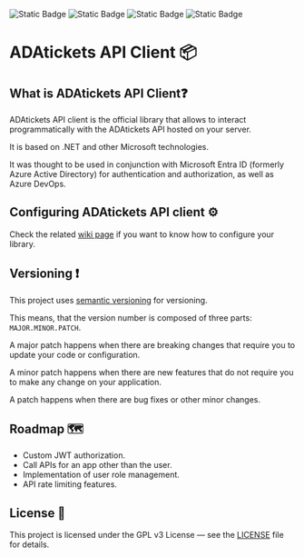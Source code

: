 ![Static Badge](https://img.shields.io/badge/Framework-.NET%209.0.7%20%28STS%29-512BD4)
![Static Badge](https://img.shields.io/badge/Language-C%2313-8A2BE2)
![Static Badge](https://img.shields.io/badge/License-GPL%20v3-FF0000)
![Static Badge](https://img.shields.io/badge/Status-Active-32CD32)

# ADAtickets API Client 📦

## What is ADAtickets API Client❓
ADAtickets API client is the official library that allows to interact programmatically with the ADAtickets API hosted on your server.

It is based on .NET and other Microsoft technologies.

It was thought to be used in conjunction with Microsoft Entra ID (formerly Azure Active Directory) for authentication and authorization, as well as Azure DevOps.

## Configuring ADAtickets API client ⚙️

Check the related [wiki page](https://github.com/AndrexAce/ADAtickets/wiki/API%20Client%20setup) if you want to know how to configure your library.

## Versioning ❗

This project uses [semantic versioning](https://semver.org/) for versioning.

This means, that the version number is composed of three parts: `MAJOR.MINOR.PATCH`.

A major patch happens when there are breaking changes that require you to update your code or configuration.

A minor patch happens when there are new features that do not require you to make any change on your application.

A patch happens when there are bug fixes or other minor changes.

## Roadmap 🗺️

- Custom JWT authorization.
- Call APIs for an app other than the user.
- Implementation of user role management.
- API rate limiting features.

## License 📃
This project is licensed under the GPL v3 License — see the [LICENSE](https://github.com/AndrexAce/ADAtickets/blob/master/LICENSE.txt) file for details.
